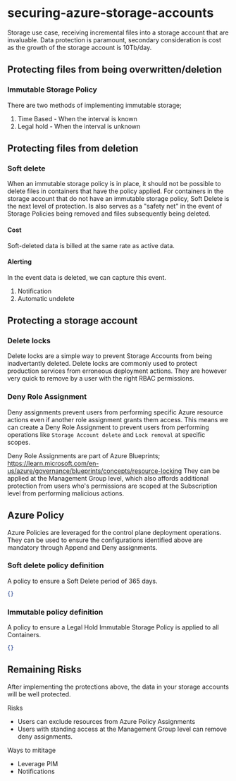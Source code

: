# securing-azure-storage-accounts

Storage use case, receiving incremental files into a storage account that are invaluable.
Data protection is paramount, secondary consideration is cost as the growth of the storage account is 10Tb/day.

## Protecting files from being overwritten/deletion

### Immutable Storage Policy

There are two methods of implementing immutable storage;

1. Time Based - When the interval is known
2. Legal hold - When the interval is unknown

## Protecting files from deletion

### Soft delete

When an immutable storage policy is in place, it should not be possible to delete files in containers that have the policy applied. For containers in the storage account that do not have an immutable storage policy, Soft Delete is the next level of protection. Is also serves as a "safety net" in the event of Storage Policies being removed and files subsequently being deleted. 

#### Cost

Soft-deleted data is billed at the same rate as active data.

#### Alerting

In the event data is deleted, we can capture this event.

1. Notification
2. Automatic undelete

## Protecting a storage account

### Delete locks

Delete locks are a simple way to prevent Storage Accounts from being inadvertantly deleted. Delete locks are commonly used to protect production services from erroneous deployment actions. They are however very quick to remove by a user with the right RBAC permissions.

### Deny Role Assignment

Deny assignments prevent users from performing specific Azure resource actions even if another role assignment grants them access. This means we can create a Deny Role Assignment to prevent users from performing operations like `Storage Account delete` and `Lock removal` at specific scopes.

Deny Role Assignments are part of Azure Blueprints; https://learn.microsoft.com/en-us/azure/governance/blueprints/concepts/resource-locking
They can be applied at the Management Group level, which also affords additional protection from users who's permissions are scoped at the Subscription level from performing malicious actions.

## Azure Policy

Azure Policies are leveraged for the control plane deployment operations. They can be used to ensure the configurations identified above are mandatory through Append and Deny assignments.

### Soft delete policy definition

A policy to ensure a Soft Delete period of 365 days.

```json
{}
```

### Immutable policy definition

A policy to ensure a Legal Hold Immutable Storage Policy is applied to all Containers.

```json
{}
```

## Remaining Risks

After implementing the protections above, the data in your storage accounts will be well protected.

Risks 

- Users can exclude resources from Azure Policy Assignments
- Users with standing access at the Management Group level can remove deny assignments.

Ways to mititage

- Leverage PIM 
- Notifications
